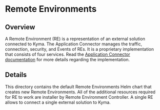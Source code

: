 # Remote Environments

## Overview

A Remote Environment (RE) is a representation of an external solution connected to Kyma. The Application Connector manages the traffic, connection, security, and Events of REs. It is a proprietary implementation that consists of four services.
Read the [Application Connector documentation](../../docs/application-connector/docs/001-overview-application-connector.md) for more details regarding the implementation.

## Details

This directory contains the default Remote Environments Helm chart that creates new Remote Environments. 
All of the additional resources required for RE to work are installer by Remote Environment Controller.
A single RE allows to connect a single external solution to Kyma.
